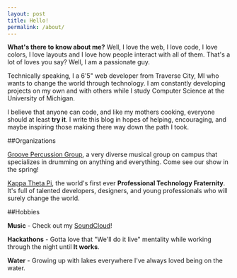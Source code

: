 ```yaml
---
layout: post
title: Hello!
permalink: /about/
---
```


**What's there to know about me?** Well, I love the web, I love code, I love colors, I love layouts and I love how people interact with all of them. That's a lot of loves you say? Well, I am a passionate guy.

Technically speaking, I a 6'5" web developer from Traverse City, MI who wants to change the world through technology. I am constantly developing projects on my own and with others while I study Computer Science at the University of Michigan.

I believe that anyone can code, and like my mothers cooking, everyone should at least **try it**. I write this blog in hopes of helping, encouraging, and maybe inspiring those making there way down the path I took. 

##Organizations

[Groove Percussion Group](http://umuac.org/groove/), a very diverse musical group on campus that specializes in drumming on anything and everything. Come see our show in the spring!

[Kappa Theta Pi](http://kappathetapi.com), the world's first ever **Professional Technology Fraternity**. It's full of talented developers, designers, and young professionals who will surely change the world.

##Hobbies

**Music** - Check out my [SoundCloud](http://soundcloud.com/danielwilsonmusic)!

**Hackathons** - Gotta love that "We'll do it live" mentality while working through the night until **It works**.

**Water** - Growing up with lakes everywhere I've always loved being on the water.

